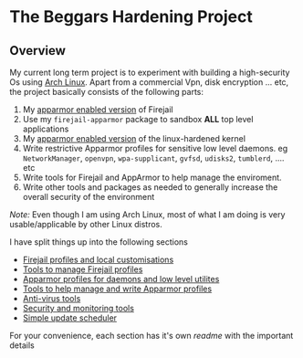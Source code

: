 # The Beggars Hardening Project

## Overview
My current long term project is to experiment with building a high-security Os using [Arch Linux](https://www.archlinux.org). Apart from a commercial Vpn, disk encryption ... etc, the project basically consists of the following parts:
1. My [apparmor enabled version](https://aur.archlinux.org/packages/firejail-apparmor/) of Firejail
1. Use my `firejail-apparmor` package to sandbox **ALL** top level applications
1. My [apparmor enabled version](https://aur.archlinux.org/pkgbase/linux-hardened-apparmor/)  of the linux-hardened kernel
1. Write restrictive Apparmor profiles for sensitive low level daemons. eg `NetworkManager`, `openvpn`, `wpa-supplicant`, `gvfsd`, `udisks2`, `tumblerd`, .... etc
1. Write tools for Firejail and AppArmor to help manage the enviroment.
1. Write other tools and packages as needed to generally increase the overall security of the environment

*Note:* Even though I am using Arch Linux, most of what I am doing is very usable/applicable by other Linux distros.

I have split things up into the following sections
* [Firejail profiles and local customisations](Firejail)
* [Tools to manage Firejail profiles](FjTools)
* [Apparmor profiles for daemons and low level utilites](AppArmor)
* [Tools to help manage and write Apparmor profiles](ApTools)
* [Anti-virus tools](AvTools)
* [Security and monitoring tools](HsTools)
* [Simple update scheduler](UpdateScheduler)

For your convenience, each section has it's own *readme* with the important details
